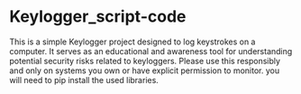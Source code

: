 # Keylogger_script-code
This is a simple Keylogger project designed to log keystrokes on a computer. It serves as an educational and awareness tool for understanding potential security risks related to keyloggers. Please use this responsibly and only on systems you own or have explicit permission to monitor.
you will need to pip install the used libraries.
